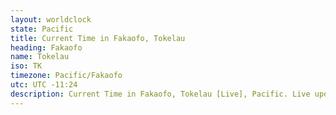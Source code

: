 ```yaml
---
layout: worldclock
state: Pacific
title: Current Time in Fakaofo, Tokelau
heading: Fakaofo
name: Tokelau
iso: TK
timezone: Pacific/Fakaofo
utc: UTC -11:24
description: Current Time in Fakaofo, Tokelau [Live], Pacific. Live update now time in Fakaofo, timezone Pacific/Fakaofo, UTC -11:24, Country ISO code & Current Local Time.
---
```


